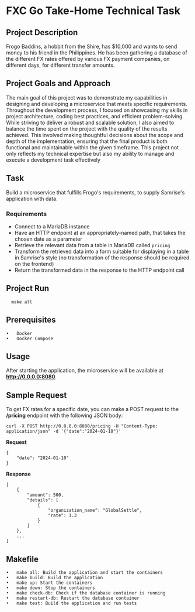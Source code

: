 # FXC Go Take-Home Technical Task


## Project Description
Frogo Baddins, a hobbit from the Shire, has $10,000 and wants to send money to his friend in the Philippines. He has been gathering a database of the different FX rates offered by various FX payment companies, on different days, for different transfer amounts.

## Project Goals and Approach
The main goal of this project was to demonstrate my capabilities in designing and developing a microservice that meets specific requirements. Throughout the development process, I focused on showcasing my skills in project architecture, coding best practices, and efficient problem-solving. While striving to deliver a robust and scalable solution, I also aimed to balance the time spent on the project with the quality of the results achieved. This involved making thoughtful decisions about the scope and depth of the implementation, ensuring that the final product is both functional and maintainable within the given timeframe. This project not only reflects my technical expertise but also my ability to manage and execute a development task effectively

## Task
Build a microservice that fulfills Frogo's requirements, to supply Samrise's application with data.

### Requirements
- Connect to a MariaDB instance
- Have an HTTP endpoint at an appropriately-named path, that takes the chosen date as a parameter
- Retrieve the relevant data from a table in MariaDB called `pricing`
- Transform the retrieved data into a form suitable for displaying in a table in Samrise's style (no transformation of the response should be required on the frontend)
- Return the transformed data in the response to the HTTP endpoint call
   
## Project Run
```
  make all
```
## Prerequisites

	•	Docker
	•	Docker Compose

## Usage

After starting the application, the microservice will be available at **http://0.0.0.0:8080**.

## Sample Request

To get FX rates for a specific date, you can make a POST request to the **/pricing** endpoint with the following JSON body:
```
curl -X POST http://0.0.0.0:8080/pricing -H "Content-Type: application/json" -d '{"date":"2024-01-10"}'
```

**Request**
```
{
    "date": "2024-01-10"
}
```

**Response**
```
[
    {
        "amount": 500,
        "details": [
            {
                "organization_name": "GlobalSettle",
                "rate": 1.3
            }
        ]
    },
    ...
]
```

## Makefile

	•	make all: Build the application and start the containers
	•	make build: Build the application
	•	make up: Start the containers
	•	make down: Stop the containers
	•	make check-db: Check if the database container is running
	•	make restart-db: Restart the database container
	•	make test: Build the application and run tests
